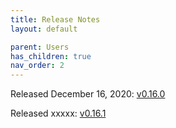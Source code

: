 ```yaml
---
title: Release Notes
layout: default

parent: Users
has_children: true
nav_order: 2
---
```

Released December 16, 2020: [v0.16.0](/v0160)

Released xxxxx: [v0.16.1](/v0161)
